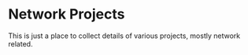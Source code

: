 # Network Projects

This is just a place to collect details of various projects, mostly network related.
